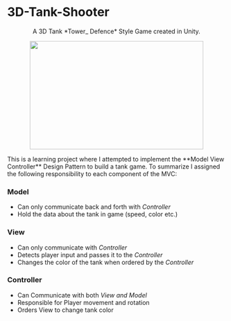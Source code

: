 # 3D-Tank-Shooter
 <p align="center"> A 3D Tank *Tower_ Defence* Style Game created in Unity.
 
  <p align="center"><img src="TankDemo.gif" width="400" height="250"/></p>
 This is a learning project where I attempted to implement the **Model View Controller** Design Pattern to build a tank game. 
 To summarize I assigned the following responsibility to each component of the MVC:
 
 ### Model
 * Can only communicate back and forth with *Controller*
 * Hold the data about the tank in game (speed, color etc.)
 
 ### View
 * Can only communicate with *Controller*
 * Detects player input and passes it to the *Controller*
 * Changes the color of the tank when ordered by the *Controller*

### Controller
* Can Communicate with both *View and Model*
* Responsible for Player movement and rotation
* Orders View to change tank color



